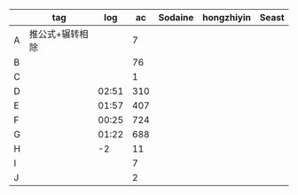 |      | tag             | log   | ac   | Sodaine | hongzhiyin | Seast |
| ---- | --------------- | ----- | ---- | ------- | ---------- | ----- |
| A    | 推公式+辗转相除 |       | 7    |         |            |       |
| B    |                 |       | 76   |         |            |       |
| C    |                 |       | 1    |         |            |       |
| D    |                 | 02:51 | 310  |         |            |       |
| E    |                 | 01:57 | 407  |         |            |       |
| F    |                 | 00:25 | 724  |         |            |       |
| G    |                 | 01:22 | 688  |         |            |       |
| H    |                 | -2    | 11   |         |            |       |
| I    |                 |       | 7    |         |            |       |
| J    |                 |       | 2    |         |            |       |



